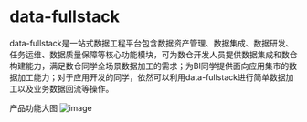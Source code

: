 # data-fullstack
data-fullstack是一站式数据工程平台包含数据资产管理、数据集成、数据研发、任务运维、数据质量保障等核心功能模块，可为数仓开发人员提供数据集成和数仓构建能力，满足数仓同学全场景数据加工的需求；为BI同学提供面向应用集市的数据加工能力；对于应用开发的同学，依然可以利用data-fullstack进行简单数据加工以及业务数据回流等操作。

产品功能大图
![image](https://github.com/data-fullstack/data-platform/assets/8299602/f92d8259-1749-4b3e-a891-c742c0ec5664)

